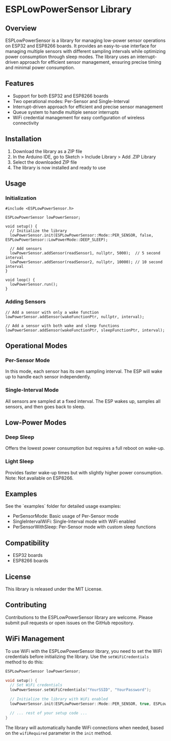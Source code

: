 # ESPLowPowerSensor Library

## Overview
ESPLowPowerSensor is a library for managing low-power sensor operations on ESP32 and ESP8266 boards. It provides an easy-to-use interface for managing multiple sensors with different sampling intervals while optimizing power consumption through sleep modes. The library uses an interrupt-driven approach for efficient sensor management, ensuring precise timing and minimal power consumption.

## Features
- Support for both ESP32 and ESP8266 boards
- Two operational modes: Per-Sensor and Single-Interval
- Interrupt-driven approach for efficient and precise sensor management
- Queue system to handle multiple sensor interrupts
- WiFi credential management for easy configuration of wireless connectivity

## Installation
1. Download the library as a ZIP file
2. In the Arduino IDE, go to Sketch > Include Library > Add .ZIP Library
3. Select the downloaded ZIP file
4. The library is now installed and ready to use

## Usage
### Initialization
```
#include <ESPLowPowerSensor.h>

ESPLowPowerSensor lowPowerSensor;

void setup() {
  // Initialize the library
  lowPowerSensor.init(ESPLowPowerSensor::Mode::PER_SENSOR, false, ESPLowPowerSensor::LowPowerMode::DEEP_SLEEP);
  
  // Add sensors
  lowPowerSensor.addSensor(readSensor1, nullptr, 5000);  // 5 second interval
  lowPowerSensor.addSensor(readSensor2, nullptr, 10000); // 10 second interval
}

void loop() {
  lowPowerSensor.run();
}
```

### Adding Sensors
```
// Add a sensor with only a wake function
lowPowerSensor.addSensor(wakeFunctionPtr, nullptr, interval);

// Add a sensor with both wake and sleep functions
lowPowerSensor.addSensor(wakeFunctionPtr, sleepFunctionPtr, interval);
```

## Operational Modes
### Per-Sensor Mode
In this mode, each sensor has its own sampling interval. The ESP will wake up to handle each sensor independently.

### Single-Interval Mode
All sensors are sampled at a fixed interval. The ESP wakes up, samples all sensors, and then goes back to sleep.

## Low-Power Modes
### Deep Sleep
Offers the lowest power consumption but requires a full reboot on wake-up.

### Light Sleep
Provides faster wake-up times but with slightly higher power consumption. Note: Not available on ESP8266.

## Examples
See the \`examples\` folder for detailed usage examples:
- PerSensorMode: Basic usage of Per-Sensor mode
- SingleIntervalWiFi: Single-Interval mode with WiFi enabled
- PerSensorWithSleep: Per-Sensor mode with custom sleep functions

## Compatibility
- ESP32 boards
- ESP8266 boards

## License
This library is released under the MIT License.

## Contributing
Contributions to the ESPLowPowerSensor library are welcome. Please submit pull requests or open issues on the GitHub repository.

## WiFi Management

To use WiFi with the ESPLowPowerSensor library, you need to set the WiFi credentials before initializing the library. Use the `setWiFiCredentials` method to do this:

```cpp
ESPLowPowerSensor lowPowerSensor;

void setup() {
  // Set WiFi credentials
  lowPowerSensor.setWiFiCredentials("YourSSID", "YourPassword");

  // Initialize the library with WiFi enabled
  lowPowerSensor.init(ESPLowPowerSensor::Mode::PER_SENSOR, true, ESPLowPowerSensor::LowPowerMode::LIGHT_SLEEP);

  // ... rest of your setup code ...
}
```

The library will automatically handle WiFi connections when needed, based on the `wifiRequired` parameter in the `init` method.